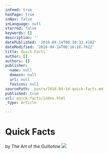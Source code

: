 ```yaml
---
inFeed: true
hasPage: true
inNav: false
inLanguage: null
starred: false
keywords: []
description: ''
datePublished: '2016-04-14T06:10:33.418Z'
dateModified: '2016-04-14T06:10:16.702Z'
title: Quick Facts
author: []
authors: []
publisher:
  name: null
  domain: null
  url: null
  favicon: null
sourcePath: _posts/2016-04-14-quick-facts.md
published: true
url: quick-facts/index.html
_type: Article

---
```

# Quick Facts

by The Art of the Guillotine
![](https://the-grid-user-content.s3-us-west-2.amazonaws.com/54b205d9-fd3d-43ee-beb1-f53045d6f3df.jpg)